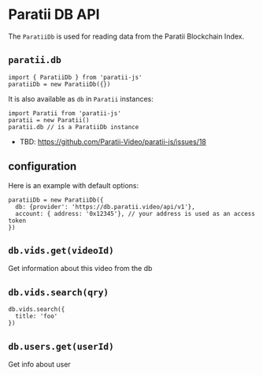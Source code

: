 # Paratii DB API

The `ParatiiDb` is used for reading data from the Paratii Blockchain Index.


## `paratii.db`

    import { ParatiiDb } from 'paratii-js'
    paratiiDb = new ParatiiDb({})


It is also available as `db` in `Paratii` instances:

    import Paratii from 'paratii-js'
    paratii = new Paratii()
    paratii.db // is a ParatiiDb instance

- TBD: https://github.com/Paratii-Video/paratii-js/issues/18

## configuration

Here is an example with default options:

    paratiiDb = new ParatiiDb({
      db: {provider': 'https://db.paratii.video/api/v1'},
      account: { address: '0x12345'}, // your address is used as an access token
    })

## `db.vids.get(videoId)`

Get information about this video from the db
## `db.vids.search(qry)`

    db.vids.search({
      title: 'foo'
    })

## `db.users.get(userId)`

Get info about user
